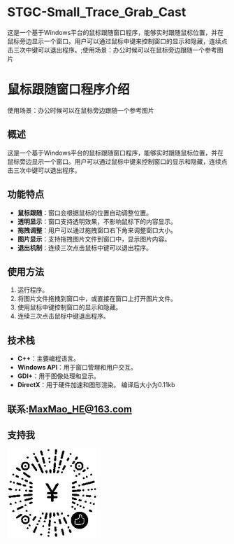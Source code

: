 # STGC-Small_Trace_Grab_Cast
这是一个基于Windows平台的鼠标跟随窗口程序，能够实时跟随鼠标位置，并在鼠标旁边显示一个窗口。用户可以通过鼠标中键来控制窗口的显示和隐藏，连续点击三次中键可以退出程序。;使用场景：办公时候可以在鼠标旁边跟随一个参考图片
# 鼠标跟随窗口程序介绍
使用场景：办公时候可以在鼠标旁边跟随一个参考图片

## 概述
这是一个基于Windows平台的鼠标跟随窗口程序，能够实时跟随鼠标位置，并在鼠标旁边显示一个窗口。用户可以通过鼠标中键来控制窗口的显示和隐藏，连续点击三次中键可以退出程序。

## 功能特点
- **鼠标跟随**：窗口会根据鼠标的位置自动调整位置。
- **透明显示**：窗口支持透明效果，不影响鼠标下的内容显示。
- **拖拽调整**：用户可以通过拖拽窗口右下角来调整窗口大小。
- **图片显示**：支持拖拽图片文件到窗口中，显示图片内容。
- **退出机制**：连续三次点击鼠标中键可以退出程序。

## 使用方法
1. 运行程序。
2. 将图片文件拖拽到窗口中，或直接在窗口上打开图片文件。
3. 使用鼠标中键控制窗口的显示和隐藏。
4. 连续三次点击鼠标中键退出程序。

## 技术栈
- **C++**：主要编程语言。
- **Windows API**：用于窗口管理和用户交互。
- **GDI+**：用于图像处理和显示。
- **DirectX**：用于硬件加速和图形渲染。
编译后大小为0.11kb
## 联系:MaxMao_HE@163.com
## 支持我
![赞赏码](https://github.com/Mao-jh/STGC-Small_Trace_Grab_Cast/blob/main/Support.png "扫码赞赏")


